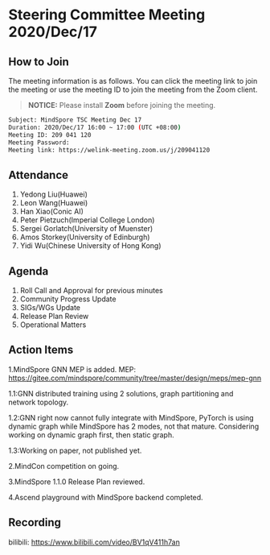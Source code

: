 # Steering Committee Meeting 2020/Dec/17

## How to Join

The meeting information is as follows. You can click the meeting link to join the meeting or use the meeting ID to join the meeting from the Zoom client.
> **NOTICE:** Please install **Zoom** before joining the meeting.

```bash
Subject: MindSpore TSC Meeting Dec 17
Duration: 2020/Dec/17 16:00 ~ 17:00 (UTC +08:00)
Meeting ID: 209 041 120
Meeting Password:
Meeting link: https://welink-meeting.zoom.us/j/209041120
```

## Attendance

1. Yedong Liu(Huawei)
2. Leon Wang(Huawei)
3. Han Xiao(Conic AI)
4. Peter Pietzuch(Imperial College London)
5. Sergei Gorlatch(University of Muenster)
6. Amos Storkey(University of Edinburgh)
7. Yidi Wu(Chinese University of Hong Kong)

## Agenda

1. Roll Call and Approval for previous minutes
2. Community Progress Update
3. SIGs/WGs Update
4. Release Plan Review
5. Operational Matters

## Action Items

1.MindSpore GNN MEP is added. MEP: <https://gitee.com/mindspore/community/tree/master/design/meps/mep-gnn>

  1.1:GNN distributed training using 2 solutions, graph partitioning and network topology.

  1.2:GNN right now cannot fully integrate with MindSpore, PyTorch is using dynamic graph while MindSpore has 2 modes, not that mature. Considering working on dynamic graph first, then static graph.

  1.3:Working on paper, not published yet.

2.MindCon competition on going.

3.MindSpore 1.1.0 Release Plan reviewed.

4.Ascend playground with MindSpore backend completed.

## Recording

bilibili: <https://www.bilibili.com/video/BV1qV411h7an>
